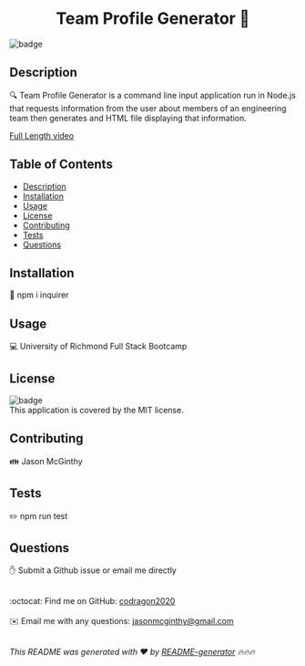 
  <h1 align="center">Team Profile Generator 👋</h1>

  ![badge](https://img.shields.io/badge/license-MIT-brightgreen)<br />

  ## Description
🔍 Team Profile Generator is a command line input application run in Node.js that requests information from the user about members of an engineering team then generates and HTML file displaying that information.

[Full Length video](https://drive.google.com/file/d/1ZVUzWdcWX37clGjdNQ5X7RrbfJRMxOy-/view?usp=sharing)

  ## Table of Contents
  - [Description](#description)
  - [Installation](#installation)
  - [Usage](#usage)
  - [License](#license)
  - [Contributing](#contributing)
  - [Tests](#tests)
  - [Questions](#questions)

  ## Installation
  💾 npm i inquirer

  ## Usage
  💻 University of Richmond Full Stack Bootcamp

  ## License
  ![badge](https://img.shields.io/badge/license-MIT-brightgreen)
  <br />
  This application is covered by the MIT license. 

  ## Contributing
  👪 Jason McGinthy

  ## Tests
  ✏️ npm run test

  ## Questions
  ✋ Submit a Github issue or email me directly<br />
  <br />

  :octocat: Find me on GitHub: [codragon2020](https://github.com/codragon2020)<br />
  <br />
  ✉️ Email me with any questions: jasonmcginthy@gmail.com<br /><br />

  _This README was generated with ❤️ by [README-generator](https://github.com/codragon2020/readme_generator) 🔥🔥🔥_

